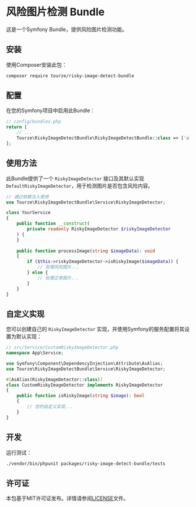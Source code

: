 # 风险图片检测 Bundle

这是一个Symfony Bundle，提供风险图片检测功能。

## 安装

使用Composer安装此包：

```bash
composer require tourze/risky-image-detect-bundle
```

## 配置

在您的Symfony项目中启用此Bundle：

```php
// config/bundles.php
return [
    // ...
    Tourze\RiskyImageDetectBundle\RiskyImageDetectBundle::class => ['all' => true],
];
```

## 使用方法

此Bundle提供了一个 `RiskyImageDetector` 接口及其默认实现 `DefaultRiskyImageDetector`，用于检测图片是否包含风险内容。

```php
// 通过依赖注入使用
use Tourze\RiskyImageDetectBundle\Service\RiskyImageDetector;

class YourService
{
    public function __construct(
        private readonly RiskyImageDetector $riskyImageDetector
    ) {
    }
    
    public function processImage(string $imageData): void
    {
        if ($this->riskyImageDetector->isRiskyImage($imageData)) {
            // 处理风险图片...
        } else {
            // 处理正常图片...
        }
    }
}
```

## 自定义实现

您可以创建自己的 `RiskyImageDetector` 实现，并使用Symfony的服务配置将其设置为默认实现：

```php
// src/Service/CustomRiskyImageDetector.php
namespace App\Service;

use Symfony\Component\DependencyInjection\Attribute\AsAlias;
use Tourze\RiskyImageDetectBundle\Service\RiskyImageDetector;

#[AsAlias(RiskyImageDetector::class)]
class CustomRiskyImageDetector implements RiskyImageDetector
{
    public function isRiskyImage(string $image): bool
    {
        // 您的自定义实现...
    }
}
```

## 开发

运行测试：

```bash
./vendor/bin/phpunit packages/risky-image-detect-bundle/tests
```

## 许可证

本包基于MIT许可证发布。详情请参阅[LICENSE](LICENSE)文件。
